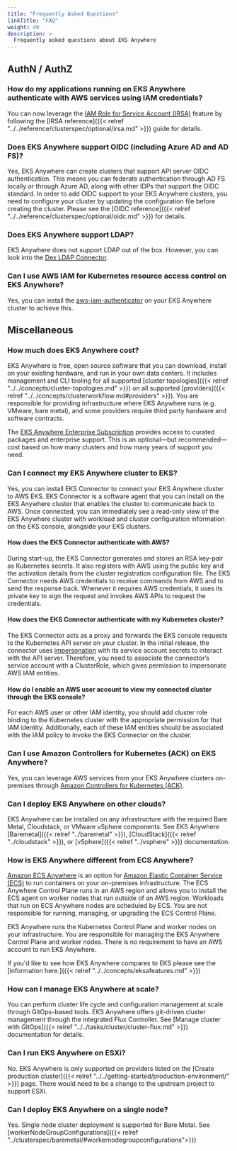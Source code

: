 ```yaml
---
title: "Frequently Asked Questions"
linkTitle: "FAQ"
weight: 40
description: >
  Frequently asked questions about EKS Anywhere
---
```


## AuthN / AuthZ

### How do my applications running on EKS Anywhere authenticate with AWS services using IAM credentials?

You can now leverage the [IAM Role for Service Account (IRSA)](https://aws.amazon.com/blogs/opensource/introducing-fine-grained-iam-roles-service-accounts/) feature 
by following the [IRSA reference]({{< relref "../../reference/clusterspec/optional/irsa.md" >}}) guide for details.


### Does EKS Anywhere support OIDC (including Azure AD and AD FS)?

Yes, EKS Anywhere can create clusters that support API server OIDC authentication.
This means you can federate authentication through AD FS locally or through Azure AD, along with other IDPs that support the OIDC standard.
In order to add OIDC support to your EKS Anywhere clusters, you need to configure your cluster by updating the configuration file before creating the cluster.
Please see the [OIDC reference]({{< relref "../../reference/clusterspec/optional/oidc.md" >}}) for details.

### Does EKS Anywhere support LDAP?
EKS Anywhere does not support LDAP out of the box.
However, you can look into the [Dex LDAP Connector](https://dexidp.io/docs/connectors/ldap/).

### Can I use AWS IAM for Kubernetes resource access control on EKS Anywhere?
Yes, you can install the [aws-iam-authenticator](https://github.com/kubernetes-sigs/aws-iam-authenticator) on your EKS Anywhere cluster to achieve this.

## Miscellaneous

### How much does EKS Anywhere cost?

EKS Anywhere is free, open source software that you can download, install on your existing hardware, and run in your own data centers.
It includes management and CLI tooling for all supported [cluster topologies]({{< relref "../../concepts/cluster-topologies.md" >}}) on all supported [providers]({{< relref "../../concepts/clusterworkflow.md#providers" >}}).
You are responsible for providing infrastructure where EKS Anywhere runs (e.g. VMware, bare metal), and some providers require third party hardware and software contracts.

The [EKS Anywhere Enterprise Subscription](https://aws.amazon.com/eks/eks-anywhere/pricing/) provides access to curated packages and enterprise support.
This is an optional—but recommended—cost based on how many clusters and how many years of support you need.

### Can I connect my EKS Anywhere cluster to EKS?

Yes, you can install EKS Connector to connect your EKS Anywhere cluster to AWS EKS.
EKS Connector is a software agent that you can install on the EKS Anywhere cluster that enables the cluster to communicate back to AWS.
Once connected, you can immediately see a read-only view of the EKS Anywhere cluster with workload and cluster configuration information on the EKS console, alongside your EKS clusters.

#### How does the EKS Connector authenticate with AWS?

During start-up, the EKS Connector generates and stores an RSA key-pair as Kubernetes secrets.
It also registers with AWS using the public key and the activation details from the cluster registration configuration file.
The EKS Connector needs AWS credentials to receive commands from AWS and to send the response back.
Whenever it requires AWS credentials, it uses its private key to sign the request and invokes AWS APIs to request the credentials.

#### How does the EKS Connector authenticate with my Kubernetes cluster?

The EKS Connector acts as a proxy and forwards the EKS console requests to the Kubernetes API server on your cluster.
In the initial release, the connector uses [impersonation](https://kubernetes.io/docs/reference/access-authn-authz/authentication/#user-impersonation) with its service account secrets to interact with the API server.
Therefore, you need to associate the connector’s service account with a ClusterRole,
which gives permission to impersonate AWS IAM entities.

#### How do I enable an AWS user account to view my connected cluster through the EKS console?

For each AWS user or other IAM identity, you should add cluster role binding to the Kubernetes cluster with the appropriate permission for that IAM identity.
Additionally, each of these IAM entities should be associated with the IAM policy
to invoke the EKS Connector on the cluster.

### Can I use Amazon Controllers for Kubernetes (ACK) on EKS Anywhere?

Yes, you can leverage AWS services from your EKS Anywhere clusters on-premises through [Amazon Controllers for Kubernetes (ACK)](https://aws.amazon.com/blogs/containers/aws-controllers-for-kubernetes-ack/).


### Can I deploy EKS Anywhere on other clouds?

EKS Anywhere can be installed on any infrastructure with the required Bare Metal, Cloudstack, or VMware vSphere components.
See EKS Anywhere [Baremetal]({{< relref "../baremetal" >}}), [CloudStack]({{< relref "../cloudstack" >}}), or [vSphere]({{< relref "../vsphere" >}}) documentation.

### How is EKS Anywhere different from ECS Anywhere?

[Amazon ECS Anywhere](https://aws.amazon.com/ecs/anywhere/) is an option for [Amazon Elastic Container Service (ECS)](https://aws.amazon.com/ecs/) to run containers on your on-premises infrastructure.
The ECS Anywhere Control Plane runs in an AWS region and allows you to install the ECS agent on worker nodes that run outside of an AWS region.
Workloads that run on ECS Anywhere nodes are scheduled by ECS.
You are not responsible for running, managing, or upgrading the ECS Control Plane.

EKS Anywhere runs the Kubernetes Control Plane and worker nodes on your infrastructure.
You are responsible for managing the EKS Anywhere Control Plane and worker nodes.
There is no requirement to have an AWS account to run EKS Anywhere.

If you'd like to see how EKS Anywhere compares to EKS please see the [information here.]({{< relref "../../concepts/eksafeatures.md" >}})

### How can I manage EKS Anywhere at scale?

You can perform cluster life cycle and configuration management at scale through GitOps-based tools.
EKS Anywhere offers git-driven cluster management through the integrated Flux Controller.
See [Manage cluster with GitOps]({{< relref "../../tasks/cluster/cluster-flux.md" >}}) documentation for details.

### Can I run EKS Anywhere on ESXi?

No. EKS Anywhere is only supported on providers listed on the [Create production cluster]({{< relref "../../getting-started/production-environment/" >}}) page.
There would need to be a change to the upstream project to support ESXi.

### Can I deploy EKS Anywhere on a single node?

Yes. Single node cluster deployment is supported for Bare Metal. See [workerNodeGroupConfigurations]({{< relref "../clusterspec/baremetal/#workernodegroupconfigurations">}})